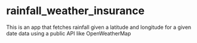 # rainfall_weather_insurance
This is an app that fetches rainfall given a latitude and longitude for a given date data using a public API like OpenWeatherMap